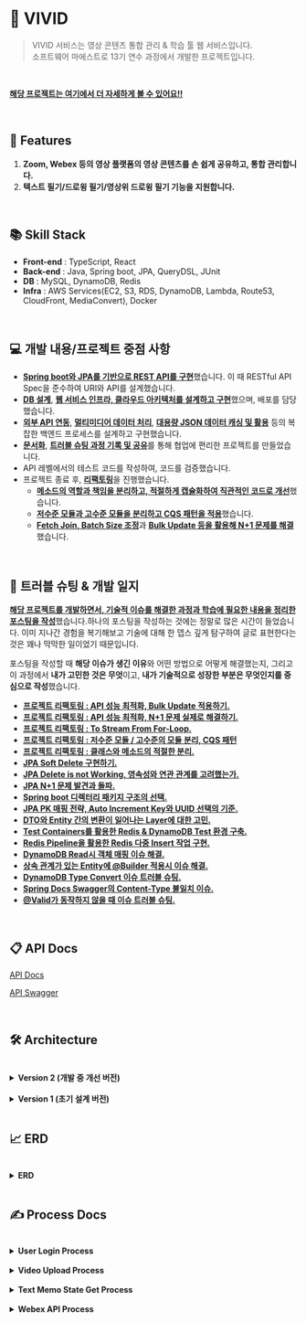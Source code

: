 #  🙊 VIVID
> VIVID 서비스는 영상 콘텐츠 통합 관리 & 학습 툴 웹 서비스입니다.<br>
> 소프트웨어 마에스트로 13기 연수 과정에서 개발한 프로젝트입니다.
<br>

[**해당 프로젝트는 여기에서 더 자세하게 볼 수 있어요!!**](https://blog.byuk.site/resume/projects/vivid)

<br>

##  📝  Features
1. **Zoom, Webex 등의 영상 플랫폼의 영상 콘텐츠를 손 쉽게 공유하고, 통합 관리합니다.**
2. **텍스트 필기/드로윙 필기/영상위 드로윙 필기 기능을 지원합니다.**

<br>

##  📚  Skill Stack

- **Front-end** : TypeScript, React
- **Back-end** : Java, Spring boot, JPA, QueryDSL, JUnit
- **DB** : MySQL, DynamoDB, Redis
- **Infra** : AWS Services(EC2, S3, RDS, DynamoDB, Lambda, Route53, CloudFront, MediaConvert), Docker

<br>

## 💻 개발 내용/프로젝트 중점 사항
- [**Spring boot와 JPA를 기반으로 REST API를 구현**](https://blog.byuk.site/d7e72957-b774-4e18-9a80-7659bae9c657)했습니다. 이 때 RESTful API Spec을 준수하여 URI와 API를 설계했습니다.
- [**DB 설계**](https://blog.byuk.site/4e4fa633-1c93-4ffa-a428-eb015af74b65), [**웹 서비스 인프라, 클라우드 아키텍처를 설계하고 구현**](https://blog.byuk.site/f1fc0115-366e-429d-8cba-7f4bf329e77d)했으며, 배포를 담당했습니다.
- [**외부 API 연동**](https://blog.byuk.site/f4b98b6e-065d-4f21-95f7-db1e64f6b0c1), [**멀티미디어 데이터 처리**](https://blog.byuk.site/8eb1ab36-d75c-404f-ac71-167b3fc415ff), [**대용량 JSON 데이터 캐싱 및 활용**](https://blog.byuk.site/cb9fb001-81af-49c8-b517-c4f185e5a01a) 등의 복잡한 백엔드 프로세스를 설계하고 구현했습니다.
- [**문서화**](https://blog.byuk.site/3d0fc291-1d88-462b-a58a-ddc748443239), [**트러블 슈팅 과정 기록 및 공유**](https://blog.byuk.site/resume/projects/vivid#afb334bd4c794f9c8773110986c695f6)를 통해 협업에 편리한 프로젝트를 만들었습니다.
- API 레벨에서의 테스트 코드를 작성하여, 코드를 검증했습니다.
- 프로젝트 종료 후, [**리팩토링**](https://blog.byuk.site/resume/projects/vivid#afb334bd4c794f9c8773110986c695f6)을 진행했습니다.
    - [**메소드의 역할과 책임을 분리하고, 적절하게 캡슐화하여 직관적인 코드로 개선**](https://blog.byuk.site/a33ecd35-0261-4907-a0ed-646630cd7530)했습니다.
    - [**저수준 모듈과 고수준 모듈을 분리하고 CQS 패턴을 적용**](https://blog.byuk.site/b2aeb184-a3cb-4736-bc31-8bfbe40058a3)했습니다.
    - [**Fetch Join, Batch Size 조정**](https://blog.byuk.site/ca998347-ef7c-4e88-8e24-274b1778e85d)과 [**Bulk Update 등을 활용해 N+1 문제를 해결**](https://blog.byuk.site/b01faa4a-02a9-4d9a-a93f-3e7e4dc24c4e)했습니다.

<br>

## 🎯 트러블 슈팅 & 개발 일지

[**해당 프로젝트를 개발하면서, 기술적 이슈를 해결한 과정과 학습에 필요한 내용을 정리한 포스팅을 작성**](https://blog.byuk.site/resume/projects/vivid)했습니다.하나의 포스팅을 작성하는 것에는 정말로 많은 시간이 들었습니다. 이미 지나간 경험을 복기해보고 기술에 대해 한 뎁스 깊게 탐구하여 글로 표현한다는 것은 꽤나 막막한 일이었기 때문입니다.

포스팅을 작성할 때 **해당 이슈가 생긴 이유**와 어떤 방법으로 어떻게 해결했는지, 그리고 이 과정에서 **내가 고민한 것은 무엇**이고, **내가 기술적으로 성장한 부분은 무엇인지를 중심으로 작성**했습니다.

- [**프로젝트 리팩토링 : API 성능 최적화, Bulk Update 적용하기.**](https://blog.byuk.site/b01faa4a-02a9-4d9a-a93f-3e7e4dc24c4e)
- [**프로젝트 리팩토링 : API 성능 최적화, N+1 문제 실제로 해결하기.**](https://blog.byuk.site/ca998347-ef7c-4e88-8e24-274b1778e85d)
- [**프로젝트 리팩토링 : To Stream From For-Loop.**](https://blog.byuk.site/55b659cd-e9ce-49cb-9fbd-ad0468f28996)
- [**프로젝트 리팩토링 : 저수준 모듈 / 고수준의 모듈 분리, CQS 패턴**](https://blog.byuk.site/b2aeb184-a3cb-4736-bc31-8bfbe40058a3)
- [**프로젝트 리팩토링 : 클래스와 메소드의 적절한 분리.**](https://blog.byuk.site/a33ecd35-0261-4907-a0ed-646630cd7530)
- [**JPA Soft Delete 구현하기.**](https://blog.byuk.site/538fd0c1-a40c-4eb6-9761-fe396b64a5c4)
- [**JPA Delete is not Working, 영속성와 연관 관계를 고려했는가.**](https://blog.byuk.site/927ff674-ce08-4ca0-bfef-c73c0cb78470)
- [**JPA N+1 문제 발견과 돌파.**](https://blog.byuk.site/8a5507af-47b9-4537-a353-30db2b25cd19)
- [**Spring boot 디렉터리 패키지 구조의 선택.**](https://blog.byuk.site/3d1869ab-d4a6-450c-84c6-33588d1e33fc)
- [**JPA PK 매핑 전략, Auto Increment Key와 UUID 선택의 기준.**](https://blog.byuk.site/8a6da7b1-f2c8-4e68-8e0c-5224b9bcffdf)
- [**DTO와 Entity 간의 변환이 일어나는 Layer에 대한 고민.**](https://blog.byuk.site/73f16574-2522-4694-a504-db011b3007cc)
- [**Test Containers를 활용한 Redis & DynamoDB Test 환경 구축.**](https://blog.byuk.site/769babf6-4e8d-4d65-a03a-ea80a1d0840a)
- [**Redis Pipeline을 활용한 Redis 다중 Insert 작업 구현.**](https://blog.byuk.site/eabb6cd5-3802-4f25-a7f7-759d68c9f457)
- [**DynamoDB Read시 객체 매핑 이슈 해결.**](https://blog.byuk.site/146d3593-b869-4ed2-8d52-f2a12a572a11)
- [**상속 관계가 있는 Entity에 @Builder 적용시 이슈 해결.**](https://blog.byuk.site/8d844962-7225-4d83-94ae-b3987ccc9f7f)
- [**DynamoDB Type Convert 이슈 트러블 슈팅.**](https://blog.byuk.site/af6bec6b-4d6a-42d5-8416-2270606861f2)
- [**Spring Docs Swagger의 Content-Type 불일치 이슈.**](https://blog.byuk.site/3519b547-697e-4efb-8b58-94752afac488)
- [**@Valid가 동작하지 않을 때 이슈 트러블 슈팅.**](https://blog.byuk.site/3228f679-3620-4358-9e2d-a4075f60fe8b)

<br>

##  📋  API Docs

[API Docs](https://cooing-delivery-882.notion.site/VIVID-API-DOCS-2a2e38bedafe407e98387a7421d25429)

[API Swagger](https://api.dev.edu-vivid.com/swagger-ui/index.html#/)

<br>

##  🛠️  Architecture

<br>

<details>
<summary><b>Version 2 (개발 중 개선 버전)</b></summary>

![architecture-시스템구성도 v2 drawio (1)](https://user-images.githubusercontent.com/64072741/200391094-9b8fa3d9-9d49-4e77-905b-6b4f287fe0c5.png)

- AWS ALB(Application Load Balancer)을 이용하여 부하분산을 관리했습니다.
- **Nginx 웹서버를 사용하지 않고, S3와 CDN을 활용하여 서버리스하게 정적 콘텐츠를 호스팅하는 방식으로 개선시켰습니다.**
해당 방식을 활용하면, 웹서버 인스턴스를 따로 유지보수할 필요가 없어집니다. 
또한 가격 측면에서도 훨씬 더 저렴해진다는 이점이 있습니다.
- **Redis 서버 각각의 명시적으로 나타나도록 아키텍처에 배치했으며, 이를 하나의 subnet에 배치했습니다.** 각각의 Redis 서버의 역할은 다음과 같습니다.
    - **Cache Server** : 특정 value들을 캐싱합니다.
    - **Session Server** : 2개의 인스턴스의 Session을 관리합니다.
    - **API Cache Server** : API 호출을 캐싱합니다.
- 현재 프로젝트 규모상 RDS는 하나의 인스턴스만 있으면 충분하다고 생각했기 때문에, RDS는 하나만 배치하고, 이를 미러링하는 RDS를 추가 배치했습니다.
- Lambda를 활용한 DynamoDB CRUD API가 존재합니다.

</details>

<br>

<details>

<summary><b>Version 1 (초기 설계 버전)</b></summary>

> 해당 버전은 Version 2에서 개선 및 수정됐습니다.

![architecture-시스템구성도 drawio](https://user-images.githubusercontent.com/64072741/200391087-092c9f99-a456-48d9-9d78-d41dec6ee6d7.png)

- AWS ALB(Application Load Balancer)을 이용하여 부하분산을 관리했습니다.
- Web Server로 NginX, WAS로 Spring boot Server을 이용했습니다.
각각은 EC2 하나씩에 관리되며 총 4개의 EC2 인스턴스가 AutoScaling 되도록 설계했습니다.
- DB로서 Cache 역할을 하는 Redis와 RDS를 배치를 했습니다. 각각의 Redis와 RDS는 채널링 될 수 있도록 설계했습니다. AZ1와 AZ2의 Redis는 다른 용도의 데이터를 캐싱하도록 설계했습니다.
- Lambda를 활용한 DynamoDB CRUD API가 존재합니다.
- AWS CloudFront(CDN)를 활용해 콘텐츠 전송 성능을 향상 시켰습니다.

</details>

<br>

##  📈  ERD

<br>

<details>
<summary><b>ERD</b></summary>

![ggg](https://user-images.githubusercontent.com/64072741/200392125-afe96a91-32d1-4b6d-9224-a59bc25f5cd4.png)

</details>

<br>

##  ✍️  Process Docs

<br>

<details>
<summary><b>User Login Process</b></summary>

<br>

![image](https://user-images.githubusercontent.com/64072741/200394236-cbc86a4e-79b0-4fa4-9841-c9b127fb2c57.png)

### 최초 구글 로그인 시 

- redirect url을 통해 클라이언트 사이드에서 구글 로그인을 시도합니다.
- 로그인 성공 시, 서버의 successful 핸들러가 응답을 받습니다. 이에 따라 회원가입된 유저가 아닌 경우, 회원가입을 진행합니다.
- 로그인 성공 시, refresh token을 redis 세션 서버에 저장하고 클라이언트에 access token을 url 파라미터에 실어나서 반환합니다.

<br>

### 정상 API 호출 시

- header에 access token을 정상적으로 포함하고, 만료되지 않고 유효한 access token인 경우 정상적으로 api가 동작합니다.

<br>

### Access Token 재발급

- access token이 만료됐다면, redis 세션 서버에서 refresh token을 확인합니다.
- refresh token이 존재하고 유효하다면, access token을 재발급해줍니다.

</details>

<br>

<details>
<summary><b>Video Upload Process</b></summary>

<br>

![image (1)](https://user-images.githubusercontent.com/64072741/200394244-8b58ae20-8563-4a29-a490-35fde6961fb2.png)

### Video 업로드

- Raw Video Storage에 video 파일 원본이 업로드 됩니다.
- Raw Video Storage 업로드 완료 된 후, 람다 함수를 통해 MediaConvert 트랜스 코딩 작업이 실행됩니다.
- MediaConvert 트랜스 코딩 작업이 완료된 후, Service Video Storage에 트랜스 코딩된 video 파일이 업로드 됩니다.
- Service Video Storage에 업로드 완료된 후, 람다 함수를 통해 서버에 트랜스 코딩 상태를 successful로 바꾸는 API를 호출합니다.

</details>

<br>

<details>
<summary><b>Text Memo State Get Process</b></summary>

<br>

![image (2)](https://user-images.githubusercontent.com/64072741/200394247-5f0084d4-ab7b-47bf-b8d0-ca6c3bffba6b.png)

### Text Memo State Latest Get, 캐시에 존재할 경우

- redis에서 latest를 get합니다.

<br>

### Text Memo State Latest Get, 캐시에 존재하지 않을 경우
    
- latest가 redis에 존재하지 않을 경우, DynamoDB에서 Get해옵니다.

<br>

### Text Memo State History Get

- History는 DynamoDB에서만 Get 해옵니다.


</details>

<br>

<details>
<summary><b>Webex API Process</b></summary>

<br>

![image (3)](https://user-images.githubusercontent.com/64072741/200394253-18542d8f-b107-48bb-af89-88b38d3bceab.png)

### Webex 로그인, Webex Access Token Get

- Webex 계정 연동을 위해서는 Webex Oauth 로그인이 필요합니다.
- Webex 로그인을 통해서 code를 얻습니다.
- 해당 code를 이용해서 Webex Access Token을 얻고, 이를 DB에 저장합니다.

<br>

### Webex 녹화본 리스트 Get, Access Token이 존재할 경우
    
- 로그인한 유저가 이전의 Webex 로그인을 통해 Access token을 갖고 있을 경우,
서버에서 외부 Webex api 호출을 통해 녹화본 데이터를 얻을 수 있습니다.

<br>

### Webex 녹화본 업로드

- 녹화본 리스트에서 recording id를 이용해서 다운로드 링크를 get하는 외부 Webex api를 호출합니다.
- 다운로드 링크를 통해서 VIVID 스토리지에 영상을 업로드하고, Video 객체를 생성합니다.
- 생성된 video id를 return 합니다.

</details>



